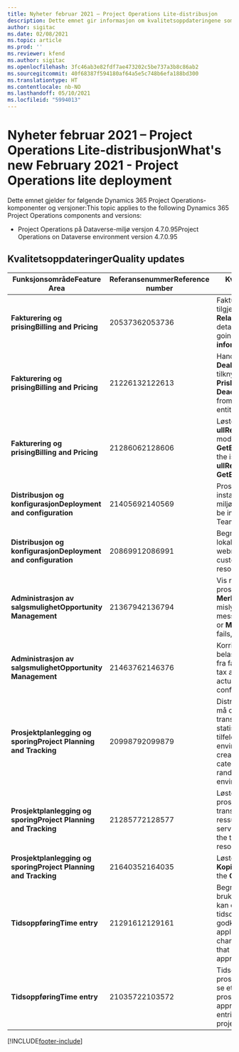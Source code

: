 ```yaml
---
title: Nyheter februar 2021 – Project Operations Lite-distribusjon
description: Dette emnet gir informasjon om kvalitetsoppdateringene som er tilgjengelige i februar 2021-versjonen av Project Operations Lite-distribusjon.
author: sigitac
ms.date: 02/08/2021
ms.topic: article
ms.prod: ''
ms.reviewer: kfend
ms.author: sigitac
ms.openlocfilehash: 3fc46ab3e82fdf7ae473202c5be737a3b8c86ab2
ms.sourcegitcommit: 40f68387f594180af64a5e5c748b6efa188bd300
ms.translationtype: HT
ms.contentlocale: nb-NO
ms.lasthandoff: 05/10/2021
ms.locfileid: "5994013"
---
```

# <a name="whats-new-february-2021---project-operations-lite-deployment"></a><span data-ttu-id="80419-103">Nyheter februar 2021 – Project Operations Lite-distribusjon</span><span class="sxs-lookup"><span data-stu-id="80419-103">What's new February 2021 - Project Operations lite deployment</span></span>

<span data-ttu-id="80419-104">Dette emnet gjelder for følgende Dynamics 365 Project Operations-komponenter og versjoner:</span><span class="sxs-lookup"><span data-stu-id="80419-104">This topic applies to the following Dynamics 365 Project Operations components and versions:</span></span>

  - <span data-ttu-id="80419-105">Project Operations på Dataverse-miljø versjon 4.7.0.95</span><span class="sxs-lookup"><span data-stu-id="80419-105">Project Operations on Dataverse environment version 4.7.0.95</span></span>

## <a name="quality-updates"></a><span data-ttu-id="80419-106">Kvalitetsoppdateringer</span><span class="sxs-lookup"><span data-stu-id="80419-106">Quality updates</span></span>

| <span data-ttu-id="80419-107">**Funksjonsområde**</span><span class="sxs-lookup"><span data-stu-id="80419-107">**Feature Area**</span></span> | <span data-ttu-id="80419-108">**Referansenummer**</span><span class="sxs-lookup"><span data-stu-id="80419-108">**Reference number**</span></span> | <span data-ttu-id="80419-109">**Kvalitetsoppdatering**</span><span class="sxs-lookup"><span data-stu-id="80419-109">**Quality update**</span></span> |
| --- | --- | --- |
| <span data-ttu-id="80419-110">**Fakturering og prising**</span><span class="sxs-lookup"><span data-stu-id="80419-110">**Billing and Pricing**</span></span> | <span data-ttu-id="80419-111">2053736</span><span class="sxs-lookup"><span data-stu-id="80419-111">2053736</span></span> | <span data-ttu-id="80419-112">Fakturalinjedetaljer er nå tilgjengelige ved å gå til **Faktura** > **Relatert informasjon**.</span><span class="sxs-lookup"><span data-stu-id="80419-112">Invoice line details are now accessible by going to **Invoice** > **Related information**.</span></span> |
| <span data-ttu-id="80419-113">**Fakturering og prising**</span><span class="sxs-lookup"><span data-stu-id="80419-113">**Billing and Pricing**</span></span> | <span data-ttu-id="80419-114">2122613</span><span class="sxs-lookup"><span data-stu-id="80419-114">2122613</span></span> | <span data-ttu-id="80419-115">Handlingene **Aktiver** og **Deaktiver** ble fjernet fra tilknytningsenhetene for **Prisliste**.</span><span class="sxs-lookup"><span data-stu-id="80419-115">The **Activate** and **Deactivate** actions were removed from the **Price List** association entities.</span></span> |
| <span data-ttu-id="80419-116">**Fakturering og prising**</span><span class="sxs-lookup"><span data-stu-id="80419-116">**Billing and Pricing**</span></span> | <span data-ttu-id="80419-117">2128606</span><span class="sxs-lookup"><span data-stu-id="80419-117">2128606</span></span> | <span data-ttu-id="80419-118">Løste problemet med **ullReferenceException** i plugin-modulen **GetEstimatesForProject**.</span><span class="sxs-lookup"><span data-stu-id="80419-118">Resolved the issue with **ullReferenceException** in the **GetEstimatesForProject** plug-in.</span></span> |
| <span data-ttu-id="80419-119">**Distribusjon og konfigurasjon**</span><span class="sxs-lookup"><span data-stu-id="80419-119">**Deployment and configuration**</span></span> | <span data-ttu-id="80419-120">2140569</span><span class="sxs-lookup"><span data-stu-id="80419-120">2140569</span></span> | <span data-ttu-id="80419-121">Prosjektløsningen må ikke installeres i Dataverse Teams-miljøene.</span><span class="sxs-lookup"><span data-stu-id="80419-121">Project solution must not be installed in the Dataverse Teams environments.</span></span> |
| <span data-ttu-id="80419-122">**Distribusjon og konfigurasjon**</span><span class="sxs-lookup"><span data-stu-id="80419-122">**Deployment and configuration**</span></span> | <span data-ttu-id="80419-123">2086991</span><span class="sxs-lookup"><span data-stu-id="80419-123">2086991</span></span> | <span data-ttu-id="80419-124">Begrenset tilpassing av lokalisering av webressurser.</span><span class="sxs-lookup"><span data-stu-id="80419-124">Restricted customizing localization of web resources.</span></span> |
| <span data-ttu-id="80419-125">**Administrasjon av salgsmulighet**</span><span class="sxs-lookup"><span data-stu-id="80419-125">**Opportunity Management**</span></span> | <span data-ttu-id="80419-126">2136794</span><span class="sxs-lookup"><span data-stu-id="80419-126">2136794</span></span> | <span data-ttu-id="80419-127">Vis riktig feilmelding når prosessen **Bekreft faktura** eller **Merk faktura som betalt** mislykkes,</span><span class="sxs-lookup"><span data-stu-id="80419-127">Display correct error message when **Confirm invoice** or **Mark invoice as paid** process fails,</span></span> |
| <span data-ttu-id="80419-128">**Administrasjon av salgsmulighet**</span><span class="sxs-lookup"><span data-stu-id="80419-128">**Opportunity Management**</span></span> | <span data-ttu-id="80419-129">2146376</span><span class="sxs-lookup"><span data-stu-id="80419-129">2146376</span></span> | <span data-ttu-id="80419-130">Korrigert avgiftsbeløp i en ikke-belastbar faktisk verdi opprettes fra fakturabekreftelsen.</span><span class="sxs-lookup"><span data-stu-id="80419-130">Corrected tax amount in a non-chargeable actual is created from invoice confirmation.</span></span> |
| <span data-ttu-id="80419-131">**Prosjektplanlegging og sporing**</span><span class="sxs-lookup"><span data-stu-id="80419-131">**Project Planning and Tracking**</span></span> | <span data-ttu-id="80419-132">2099879</span><span class="sxs-lookup"><span data-stu-id="80419-132">2099879</span></span> | <span data-ttu-id="80419-133">Distribusjonen i Dataverse-miljøet må opprette en standard transaksjonskategori med en statisk ID og ikke generere én tilfeldig per miljø.</span><span class="sxs-lookup"><span data-stu-id="80419-133">The Dataverse environment deployment must create a default transaction category with a static ID and not randomly generate one per environment.</span></span> |
| <span data-ttu-id="80419-134">**Prosjektplanlegging og sporing**</span><span class="sxs-lookup"><span data-stu-id="80419-134">**Project Planning and Tracking**</span></span> | <span data-ttu-id="80419-135">2128577</span><span class="sxs-lookup"><span data-stu-id="80419-135">2128577</span></span> | <span data-ttu-id="80419-136">Løste brukerrettighetene for prosjektservice for å oppdatere transaksjonskategorien for en ressurstilordning.</span><span class="sxs-lookup"><span data-stu-id="80419-136">Fixed the Project service user privileges to update the transaction category on a resource assignment.</span></span> |
| <span data-ttu-id="80419-137">**Prosjektplanlegging og sporing**</span><span class="sxs-lookup"><span data-stu-id="80419-137">**Project Planning and Tracking**</span></span> | <span data-ttu-id="80419-138">2164035</span><span class="sxs-lookup"><span data-stu-id="80419-138">2164035</span></span> | <span data-ttu-id="80419-139">Løste problemer med funksjonen **Kopier prosjekt**.</span><span class="sxs-lookup"><span data-stu-id="80419-139">Fixed issues with the **Copy Project** function.</span></span> |
| <span data-ttu-id="80419-140">**Tidsoppføring**</span><span class="sxs-lookup"><span data-stu-id="80419-140">**Time entry**</span></span> | <span data-ttu-id="80419-141">2129161</span><span class="sxs-lookup"><span data-stu-id="80419-141">2129161</span></span> | <span data-ttu-id="80419-142">Begrensninger for inntasting brukes for å sikre at brukere ikke kan endre og oppdatere en tidsoppføring som er sendt eller godkjent.</span><span class="sxs-lookup"><span data-stu-id="80419-142">Tighter restrictions are applied to ensure users can't change and update a time entry that has been submitted or approved.</span></span> |
| <span data-ttu-id="80419-143">**Tidsoppføring**</span><span class="sxs-lookup"><span data-stu-id="80419-143">**Time entry**</span></span> | <span data-ttu-id="80419-144">2103572</span><span class="sxs-lookup"><span data-stu-id="80419-144">2103572</span></span> | <span data-ttu-id="80419-145">Tidsgodkjenning for ikke-prosjekttidsoppføringer kan ikke se etter prosjektgodkjennelsesrolle.</span><span class="sxs-lookup"><span data-stu-id="80419-145">Time approval for non-project time entries must not be looking for project approver role.</span></span> |


[!INCLUDE[footer-include](../../includes/footer-banner.md)]